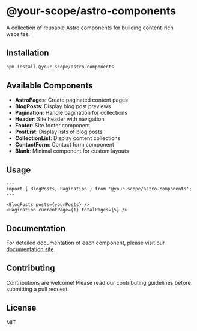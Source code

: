 # @your-scope/astro-components

A collection of reusable Astro components for building content-rich websites.

## Installation

```bash
npm install @your-scope/astro-components
```

## Available Components

- **AstroPages**: Create paginated content pages
- **BlogPosts**: Display blog post previews
- **Pagination**: Handle pagination for collections
- **Header**: Site header with navigation
- **Footer**: Site footer component
- **PostList**: Display lists of blog posts
- **CollectionList**: Display content collections
- **ContactForm**: Contact form component
- **Blank**: Minimal component for custom layouts

## Usage

```astro
---
import { BlogPosts, Pagination } from '@your-scope/astro-components';
---

<BlogPosts posts={yourPosts} />
<Pagination currentPage={1} totalPages={5} />
```

## Documentation

For detailed documentation of each component, please visit our [documentation site](your-docs-url).

## Contributing

Contributions are welcome! Please read our contributing guidelines before submitting a pull request.

## License

MIT
